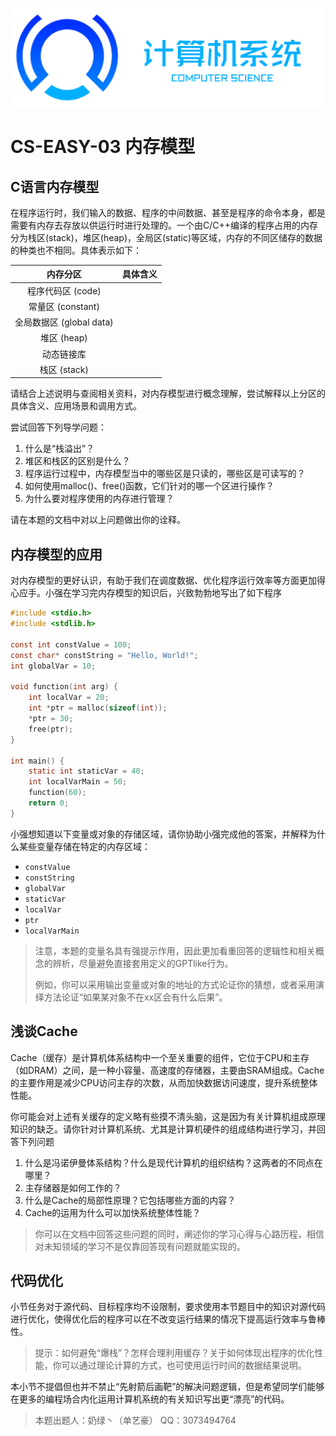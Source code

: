 ![标题](./img/CS.PNG)

# CS-EASY-03 内存模型

## C语言内存模型

在程序运行时，我们输入的数据、程序的中间数据、甚至是程序的命令本身，都是需要有内存去存放以供运行时进行处理的。一个由C/C++编译的程序占用的内存分为栈区(stack)，堆区(heap)，全局区(static)等区域，内存的不同区储存的数据的种类也不相同。具体表示如下：

|         内存分区         | 具体含义 |
| :----------------------: | :------: |
|    程序代码区 (code)     |          |
|    常量区 (constant)     |          |
| 全局数据区 (global data) |          |
|       堆区 (heap)        |          |
|        动态链接库        |          |
|       栈区 (stack)       |          |

请结合上述说明与查阅相关资料，对内存模型进行概念理解，尝试解释以上分区的具体含义、应用场景和调用方式。

尝试回答下列导学问题：

1. 什么是“栈溢出”？
2. 堆区和栈区的区别是什么？
3. 程序运行过程中，内存模型当中的哪些区是只读的，哪些区是可读写的？
4. 如何使用malloc()、free()函数，它们针对的哪一个区进行操作？
5. 为什么要对程序使用的内存进行管理？

请在本题的文档中对以上问题做出你的诠释。

## 内存模型的应用

对内存模型的更好认识，有助于我们在调度数据、优化程序运行效率等方面更加得心应手。小强在学习完内存模型的知识后，兴致勃勃地写出了如下程序

```c
#include <stdio.h>
#include <stdlib.h>

const int constValue = 100;
const char* constString = "Hello, World!";
int globalVar = 10;

void function(int arg) {
    int localVar = 20;
    int *ptr = malloc(sizeof(int));
    *ptr = 30;
    free(ptr);
}

int main() {
    static int staticVar = 40;
    int localVarMain = 50;
    function(60);
    return 0;
}

```

小强想知道以下变量或对象的存储区域，请你协助小强完成他的答案，并解释为什么某些变量存储在特定的内存区域：

- `constValue`
- `constString`
- `globalVar`
- `staticVar`
- `localVar`
- `ptr`
- `localVarMain`

> 注意，本题的变量名具有强提示作用，因此更加看重回答的逻辑性和相关概念的辨析，尽量避免直接套用定义的GPTlike行为。
>
> 例如，你可以采用输出变量或对象的地址的方式论证你的猜想，或者采用演绎方法论证“如果某对象不在xx区会有什么后果”。

## 浅谈Cache

Cache（缓存）是计算机体系结构中一个至关重要的组件，它位于CPU和主存（如DRAM）之间，是一种小容量、高速度的存储器，主要由SRAM组成。Cache的主要作用是减少CPU访问主存的次数，从而加快数据访问速度，提升系统整体性能。

你可能会对上述有关缓存的定义略有些摸不清头脑，这是因为有关计算机组成原理知识的缺乏。请你针对计算机系统、尤其是计算机硬件的组成结构进行学习，并回答下列问题

1. 什么是冯诺伊曼体系结构？什么是现代计算机的组织结构？这两者的不同点在哪里？
2. 主存储器是如何工作的？
3. 什么是Cache的局部性原理？它包括哪些方面的内容？
4. Cache的运用为什么可以加快系统整体性能？

> 你可以在文档中回答这些问题的同时，阐述你的学习心得与心路历程，相信对未知领域的学习不是仅靠回答现有问题就能实现的。

## 代码优化

小节任务对于源代码、目标程序均不设限制，要求使用本节题目中的知识对源代码进行优化，使得优化后的程序可以在不改变运行结果的情况下提高运行效率与鲁棒性。

> 提示：如何避免“爆栈”？怎样合理利用缓存？关于如何体现出程序的优化性能，你可以通过理论计算的方式，也可使用运行时间的数据结果说明。

本小节不提倡但也并不禁止“先射箭后画靶”的解决问题逻辑，但是希望同学们能够在更多的编程场合内化运用计算机系统的有关知识写出更“漂亮”的代码。



> 本题出题人：奶绿丶（单艺豪） QQ：3073494764
